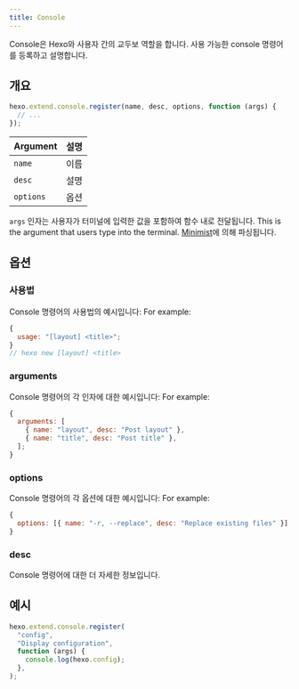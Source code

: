 ```yaml
---
title: Console
---
```


Console은 Hexo와 사용자 간의 교두보 역할을 합니다. 사용 가능한 console 명령어를 등록하고 설명합니다.

## 개요

```js
hexo.extend.console.register(name, desc, options, function (args) {
  // ...
});
```

| Argument  | 설명 |
| --------- | -- |
| `name`    | 이름 |
| `desc`    | 설명 |
| `options` | 옵션 |

`args` 인자는 사용자가 터미널에 입력한 값을 포함하여 함수 내로 전달됩니다. This is the argument that users type into the terminal. [Minimist][]에 의해 파싱됩니다.

## 옵션

### 사용법

Console 명령어의 사용법의 예시입니다: For example:

```js
{
  usage: "[layout] <title>";
}
// hexo new [layout] <title>
```

### arguments

Console 명령어의 각 인자에 대한 예시입니다: For example:

```js
{
  arguments: [
    { name: "layout", desc: "Post layout" },
    { name: "title", desc: "Post title" },
  ];
}
```

### options

Console 명령어의 각 옵션에 대한 예시입니다: For example:

```js
{
  options: [{ name: "-r, --replace", desc: "Replace existing files" }];
}
```

### desc

Console 명령어에 대한 더 자세한 정보입니다.

## 예시

```js
hexo.extend.console.register(
  "config",
  "Display configuration",
  function (args) {
    console.log(hexo.config);
  },
);
```

[Minimist]: https://github.com/substack/minimist
